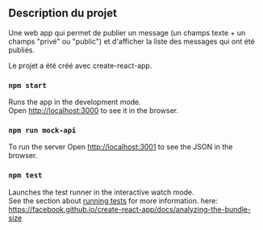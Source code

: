 ## Description du projet
Une web app qui permet de publier un message (un champs texte + un champs "privé" ou "public") et d'afficher la liste des messages qui ont été publiés.

Le projet a été créé avec create-react-app.

### `npm start`

Runs the app in the development mode.<br>
Open [http://localhost:3000](http://localhost:3000) to see it in the browser.

### `npm run mock-api`
To run the server 
Open [http://localhost:3001](http://localhost:3001) to see the JSON in the browser.


### `npm test`

Launches the test runner in the interactive watch mode.<br>
See the section about [running tests](https://facebook.github.io/create-react-app/docs/running-tests) for more information.
here: https://facebook.github.io/create-react-app/docs/analyzing-the-bundle-size


